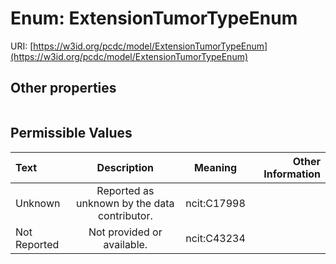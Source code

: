 
# Enum: ExtensionTumorTypeEnum




URI: [https://w3id.org/pcdc/model/ExtensionTumorTypeEnum](https://w3id.org/pcdc/model/ExtensionTumorTypeEnum)


## Other properties

|  |  |  |
| --- | --- | --- |

## Permissible Values

| Text | Description | Meaning | Other Information |
| :--- | :---: | :---: | ---: |
| Unknown | Reported as unknown by the data contributor. | ncit:C17998 |  |
| Not Reported | Not provided or available. | ncit:C43234 |  |

